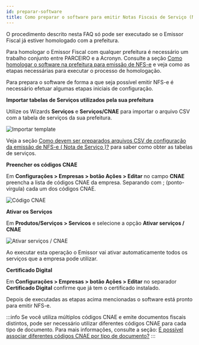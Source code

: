 ```yaml
---
id: preparar-software
title: Como preparar o software para emitir Notas Fiscais de Serviço (NFS-e)?
---
```


O procedimento descrito nesta FAQ só pode ser executado se o Emissor Fiscal já estiver homologado com a prefeitura.

<!-- Verificar questão da prefeitura-->
Para homologar o Emissor Fiscal com qualquer prefeitura é necessário um trabalho conjunto entre PARCEIRO e a Acronyn. Consulte a seção [Como homologar o software na prefeitura para emissão de NFS-e](https://clientes.acronyn.com/faq.aspx?numFaq=100629) e veja como as etapas necessárias para executar o processo de homologação.

Para prepara o software de forma a que seja possível emitir NFS-e é necessário efetuar algumas etapas iniciais de configuração.

**Importar tabelas de Serviços utilizados pela sua prefeitura**

Utilize os Wizards **Serviços** e **Serviços/CNAE** para importar o arquivo CSV com a tabela de serviços da sua prefeitura.

![Importar template](@site/static/img/nfs-e/importar-template.png)

Veja a seção [Como devem ser preparados arquivos CSV de configuração da emissão de NFS-e ( Nota de Serviço )?](https://clientes.acronyn.com/faq.aspx?numFaq=100302) para saber como obter as tabelas de serviços.

**Preencher os códigos CNAE**

Em **Configurações > Empresas > botão Ações > Editar** no campo **CNAE** preencha a lista de códigos CNAE da empresa. Separando com ; (ponto-virgula) cada um dos códigos CNAE.

![Código CNAE](@site/static/img/nfs-e/codigo-cnae.png)

**Ativar os Serviços**

Em **Produtos/Serviços > Servicos** e selecione a opção **Ativar serviços / CNAE**

![Ativar serviços / CNAE](@site/static/img/nfs-e/ativar-servicos-cnae.png)

Ao executar esta operação o Emissor vai ativar automaticamente todos os serviços que a empresa pode utilizar.

**Certificado Digital**

Em **Configurações > Empresas > botão Ações > Editar** no separador **Certificado Digital** confirme que já tem o certificado instalado.

Depois de executadas as etapas acima mencionadas o software está pronto para emitir NFS-e.

:::info
Se você utiliza múltiplos códigos CNAE e emite documentos fiscais distintos, pode ser necessário utilizar diferentes códigos CNAE para cada tipo de documento. Para mais informações, consulte a seção: [É possível associar diferentes códigos CNAE por tipo de documento?](https://clientes.acronyn.com/faq.aspx?numFaq=100866)
:::